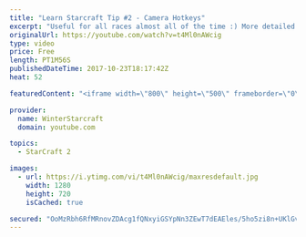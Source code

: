 ```yaml
---
title: "Learn Starcraft Tip #2 - Camera Hotkeys"
excerpt: "Useful for all races almost all of the time :) More detailed guides/tutorials under the learn to play starcraft playlist."
originalUrl: https://youtube.com/watch?v=t4Ml0nAWcig
type: video
price: Free
length: PT1M56S
publishedDateTime: 2017-10-23T18:17:42Z
heat: 52

featuredContent: "<iframe width=\"800\" height=\"500\" frameborder=\"0\" src=\"https://www.youtube.com/embed/t4Ml0nAWcig\" allow=\"accelerometer; autoplay; encrypted-media; gyroscope; picture-in-picture\" allowfullscreen></iframe>"

provider:
  name: WinterStarcraft
  domain: youtube.com

topics:
  - StarCraft 2

images:
  - url: https://i.ytimg.com/vi/t4Ml0nAWcig/maxresdefault.jpg
    width: 1280
    height: 720
    isCached: true

secured: "OoMzRbh6RfMRnovZDAcg1fQNxyiGSYpNn3ZEwT7dEAEles/5ho5zi8n+UKlGvoJTjJM8VdJZiDPZmTPjvs5hjfSiQ6pbqpIDY+iUO27XrGPGbu5mQnxaobG0LEjBQw780NJrV4veOH5Sa6Uj8pBHIfalfWeogwSXcTJVFJnObzsAhmz/+CUsd+68LWe+NOJ3UuBTVkcWNtw66C9eLZJRJRwk6290wUJ6CN+MbjiqNkfZ5Z1GQHHdDP33rR8ZOzAedMDlnQ19HUOd45TJ/kBCjArNAshbK7ZBQl8anFkYZKNVf2qMpCbrveY3N35OF2r0zH84cO3yQCEaaEqlM+AOgT7ya6Nck37/bnGCwE+0v6LvsvYuCabUzJxRwJehU1N3MzvqRHmHNbVoZznk/AK/v8EdyXw8j7RYvJqTRYAUFOI=;HiA+purdubJsDSij0f86hw=="
---
```


